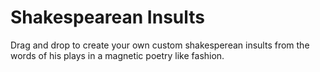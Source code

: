 # Shakespearean Insults


Drag and drop to create your own custom shakesperean insults from the words of his plays in a magnetic poetry like fashion.  
